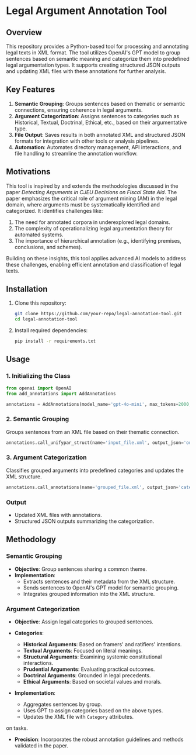 # Legal Argument Annotation Tool

## Overview

This repository provides a Python-based tool for processing and annotating legal texts in XML format. The tool utilizes OpenAI's GPT model to group sentences based on semantic meaning and categorize them into predefined legal argumentation types. It supports creating structured JSON outputs and updating XML files with these annotations for further analysis.

## Key Features

1. **Semantic Grouping**: Groups sentences based on thematic or semantic connections, ensuring coherence in legal arguments.
2. **Argument Categorization**: Assigns sentences to categories such as Historical, Textual, Doctrinal, Ethical, etc., based on their argumentative type.
3. **File Output**: Saves results in both annotated XML and structured JSON formats for integration with other tools or analysis pipelines.
4. **Automation**: Automates directory management, API interactions, and file handling to streamline the annotation workflow.

## Motivations

This tool is inspired by and extends the methodologies discussed in the paper *Detecting Arguments in CJEU Decisions on Fiscal State Aid*. The paper emphasizes the critical role of argument mining (AM) in the legal domain, where arguments must be systematically identified and categorized. It identifies challenges like:

1. The need for annotated corpora in underexplored legal domains.
2. The complexity of operationalizing legal argumentation theory for automated systems.
3. The importance of hierarchical annotation (e.g., identifying premises, conclusions, and schemes).

Building on these insights, this tool applies advanced AI models to address these challenges, enabling efficient annotation and classification of legal texts.

## Installation

1. Clone this repository:
   ```bash
   git clone https://github.com/your-repo/legal-annotation-tool.git
   cd legal-annotation-tool
   ```
2. Install required dependencies:
   ```bash
   pip install -r requirements.txt
   ```

## Usage

### 1. Initializing the Class

```python
from openai import OpenAI
from add_annotations import AddAnnotations

annotations = AddAnnotations(model_name='gpt-4o-mini', max_tokens=2000, openai_api_key='your-api-key')
```

### 2. Semantic Grouping

Groups sentences from an XML file based on their thematic connection.

```python
annotations.call_unifypar_struct(name='input_file.xml', output_json='output.json')
```

### 3. Argument Categorization

Classifies grouped arguments into predefined categories and updates the XML structure.

```python
annotations.call_annotations(name='grouped_file.xml', output_json='categorized_output.json')
```

### Output

- Updated XML files with annotations.
- Structured JSON outputs summarizing the categorization.

## Methodology

### Semantic Grouping

- **Objective**: Group sentences sharing a common theme.
- **Implementation**:
  - Extracts sentences and their metadata from the XML structure.
  - Sends sentences to OpenAI's GPT model for semantic grouping.
  - Integrates grouped information into the XML structure.

### Argument Categorization

- **Objective**: Assign legal categories to grouped sentences.
- **Categories**:
  - **Historical Arguments**: Based on framers' and ratifiers' intentions.
  - **Textual Arguments**: Focused on literal meanings.
  - **Structural Arguments**: Examining systemic constitutional interactions.
  - **Prudential Arguments**: Evaluating practical outcomes.
  - **Doctrinal Arguments**: Grounded in legal precedents.
  - **Ethical Arguments**: Based on societal values and morals.

- **Implementation**:
  - Aggregates sentences by group.
  - Uses GPT to assign categories based on the above types.
  - Updates the XML file with `Category` attributes.

on tasks.
- **Precision**: Incorporates the robust annotation guidelines and methods validated in the paper.


